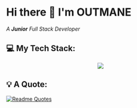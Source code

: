 # Hi there 👋 I'm OUTMANE

_A **Junior** Full Stack Developer_

  
## 💻 My Tech Stack:
<p align="center">
  <a href="https://skillicons.dev">
    <img src="https://skillicons.dev/icons?i=html,css,js,git,bootstrap,mysql,php,codepen,github,tailwind,react,sass,vscode,vercel,typescript,&perline=7" />
  </a>
</p>

## 💡 A Quote:
[![Readme Quotes](https://quotes-github-readme.vercel.app/api?type=horizontal&theme=dark)](https://github.com/piyushsuthar/github-readme-quotes)


<!--
**mouout/mouout** is a ✨ _special_ ✨ repository because its `README.md` (this file) appears on your GitHub profile.

Here are some ideas to get you started:

- 🔭 I’m currently working on ...
- 🌱 I’m currently learning ...
- 👯 I’m looking to collaborate on ...
- 🤔 I’m looking for help with ...
- 💬 Ask me about ...
- 📫 How to reach me: ...
- 😄 Pronouns: ...
- ⚡ Fun fact: ...
-->
